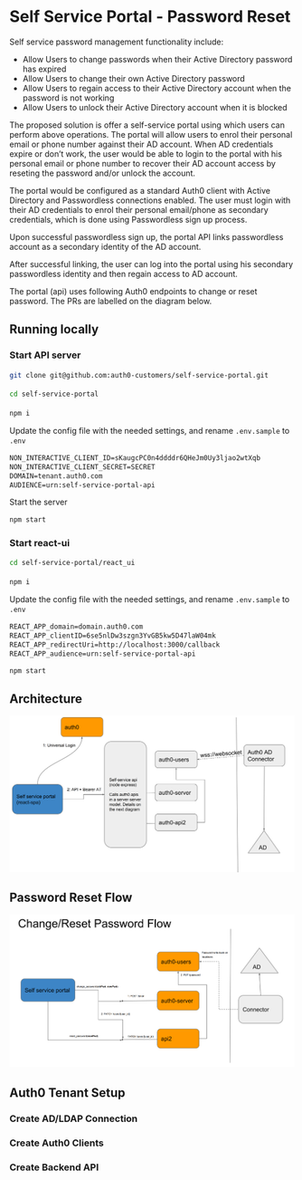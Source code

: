# Self Service Portal - Password Reset


Self service password management functionality include:

- Allow Users to change passwords when their Active Directory password has expired
- Allow Users to change their own Active Directory password
- Allow Users to regain access to their Active Directory account when the password is not working
- Allow Users to unlock their Active Directory account when it is blocked


The proposed solution is offer a self-service portal using which users can perform above operations. The portal will allow users to enrol their personal email or phone number against their AD account. When AD credentials expire or don’t work, the user would be able to login to the portal with his personal email or phone number to recover their AD account access by reseting the password and/or unlock the account. 

The portal would be configured as a standard Auth0 client with Active Directory and Passwordless connections enabled. The user must login with their AD credentials to enrol their personal email/phone as secondary credentials, which is done using Passwordless sign up process. 

Upon successful passwordless sign up, the portal API links passwordless account as a secondary identity of the AD account. 

After successful linking, the user can log into the portal using his secondary passwordless identity and then regain access to AD account. 

The portal (api) uses following Auth0 endpoints to change or reset password. The PRs are labelled on the diagram below. 

## Running locally 

### Start API server

```bash
git clone git@github.com:auth0-customers/self-service-portal.git

cd self-service-portal

npm i

```

Update the config file with the needed settings, and rename `.env.sample` to `.env`

```
NON_INTERACTIVE_CLIENT_ID=sKaugcPC0n4ddddr6QHeJm0Uy3ljao2wtXqb
NON_INTERACTIVE_CLIENT_SECRET=SECRET
DOMAIN=tenant.auth0.com
AUDIENCE=urn:self-service-portal-api
```

Start the server

```bash
npm start
```



### Start react-ui

```bash
cd self-service-portal/react_ui

npm i

```

Update the config file with the needed settings, and rename `.env.sample` to `.env`

```
REACT_APP_domain=domain.auth0.com
REACT_APP_clientID=6se5nlDw3szgn3YvGB5kw5D47laW04mk
REACT_APP_redirectUri=http://localhost:3000/callback
REACT_APP_audience=urn:self-service-portal-api
```


```bash
npm start
```


## Architecture

![Architecture](/images/architecture.png)


## Password Reset Flow 

![Reset Flow](/images/reset-flow.png)


## Auth0 Tenant Setup


### Create AD/LDAP Connection
### Create Auth0 Clients
### Create Backend API




